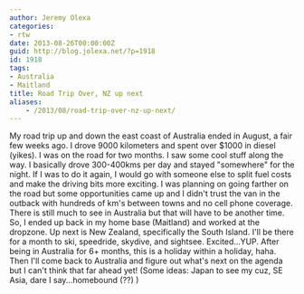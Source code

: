 ```yaml
---
author: Jeremy Olexa
categories:
- rtw
date: 2013-08-26T00:00:00Z
guid: http://blog.jolexa.net/?p=1918
id: 1918
tags:
- Australia
- Maitland
title: Road Trip Over, NZ up next
aliases:
    - /2013/08/road-trip-over-nz-up-next/
---
```


My road trip up and down the east coast of Australia ended in August, a fair few weeks ago. I drove 9000 kilometers and spent over $1000 in diesel (yikes). I was on the road for two months. I saw some cool stuff along the way. I basically drove 300-400kms per day and stayed "somewhere" for the night. If I was to do it again, I would go with someone else to split fuel costs and make the driving bits more exciting. I was planning on going farther on the road but some opportunities came up and I didn't trust the van in the outback with hundreds of km's between towns and no cell phone coverage. There is still much to see in Australia but that will have to be another time. So, I ended up back in my home base (Maitland) and worked at the dropzone. Up next is New Zealand, specifically the South Island. I'll be there for a month to ski, speedride, skydive, and sightsee. Excited...YUP. After being in Australia for 6+ months, this is a holiday within a holiday, haha. Then I'll come back to Australia and figure out what's next on the agenda but I can't think that far ahead yet! (Some ideas: Japan to see my cuz, SE Asia, dare I say...homebound (??) )